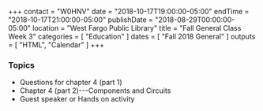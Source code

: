 +++
contact = "W0HNV"
date = "2018-10-17T19:00:00-05:00"
endTime = "2018-10-17T21:00:00-05:00"
publishDate = "2018-08-29T00:00:00-05:00"
location = "West Fargo Public Library"
title = "Fall General Class Week 3"
categories = [ "Education" ]
dates = [ "Fall 2018 General" ]
outputs = [ "HTML", "Calendar" ]
+++
### Topics
* Questions for chapter 4 (part 1)
* Chapter 4 (part 2)---Components and Circuits
* Guest speaker or Hands on activity
